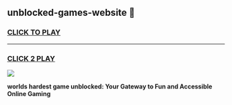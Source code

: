 
## unblocked-games-website 👋
<h3>
<a href="https://premium.freeplayer.one?title=unblocked-games-website&ref=14F">CLICK TO PLAY</a></h3>
<hr>

<h3>
<a href="https://premium.freeplayer.one?title=unblocked-games-website&ref=14F">CLICK 2 PLAY</a>
  
</h3>

<a href="https://premium.freeplayer.one?title=unblocked-games-website&ref=12F/"><img src="https://clearcache.store/games.png"></a>


**worlds hardest game unblocked: Your Gateway to Fun and Accessible Online Gaming**
